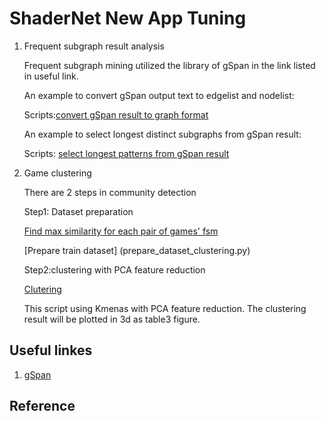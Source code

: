 # ShaderNet New App Tuning
<!-- TABLE OF CONTENTS -->

<!-- ABOUT THE PROJECT -->


<!-- Graph creation -->


<!-- Scripts Explanation -->


1. Frequent subgraph result analysis 

    Frequent subgraph mining utilized the library of gSpan in the link listed in useful link. 

    An example to convert gSpan output text to edgelist and nodelist: 
    
    Scripts:[convert gSpan result to graph format](fsm_file_to_edgelist_hash.py)

    An example to select longest distinct subgraphs from gSpan result: 
    
    Scripts: [select longest patterns from gSpan result ](select_distinct_subgraph_labelgame.py)


2. Game clustering 
	
    There are 2 steps in community detection

    Step1: Dataset preparation 
    
	[Find max similarity for each pair of games' fsm](graph_similarity_measure.py)
   
  	[Prepare train dataset] (prepare_dataset_clustering.py)


    Step2:clustering with PCA feature reduction
    
	[Clutering](Kmeans_3dplot.py)
	
	This script using Kmenas with PCA feature reduction. The clustering result will be plotted in 3d as table3 figure.  



<!-- Useful linkes -->
## Useful linkes
1. [gSpan](https://github.com/betterenvi/gSpan)




<!-- Reference -->
## Reference

